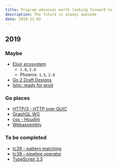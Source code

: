 ```yaml
---
title: Program advances worth looking forward to
description: The future is always awesome
date: 2018-12-02
---
```


## 2019

### Maybe

* [Elixir ecosystem](https://hexdocs.pm)
  - `1.8`, `2.0`
  - Phoenix: `1.5`, `2.0`
* [Go 2 Draft Designs](https://golang.org/s/go2designs)
* [Istio: ready for prod](https://istio.io/about/feature-stages)

### Go places

* [HTTP/3 - HTTP over QUIC](https://tools.ietf.org/html/draft-ietf-quic-http-16)
* [GraphQL WG](https://github.com/graphql/graphql-wg)
* [css - Houdini](https://ishoudinireadyyet.com)
* [Webassembly](https://webassembly.org)

### To be completed

* [tc39 - pattern matching](https://github.com/tc39/proposal-pattern-matching)
* [tc39 - pipeline operator](https://github.com/tc39/proposal-pipeline-operator)
* [TypeScript 3.3](https://github.com/Microsoft/TypeScript/milestone/79)
